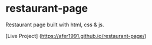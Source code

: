# restaurant-page

Restaurant page built with html, css & js.

[Live Project] (https://afer1991.github.io/restaurant-page/)